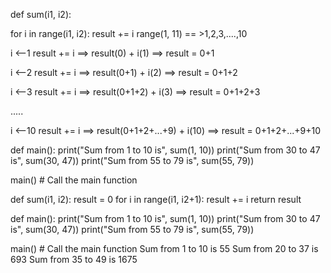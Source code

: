 def sum(i1, i2):

for i in range(i1, i2):
        result += i 
range(1, 11) == >1,2,3,....,10

i <--1
result += i  ==> result(0) + i(1) ==> result = 0+1

i <--2
result += i  ==> result(0+1) + i(2) ==> result = 0+1+2

i <--3
result += i  ==> result(0+1+2) + i(3) ==> result = 0+1+2+3

.....

i <--10
result += i  ==> result(0+1+2+...+9) + i(10) ==> result = 0+1+2+...+9+10

def main():
    print("Sum from 1 to 10 is", sum(1, 10)) 
    print("Sum from 30 to 47 is", sum(30, 47))
    print("Sum from 55 to 79 is", sum(55, 79))

main() # Call the main function

def sum(i1, i2):
    result = 0
    for i in range(i1, i2+1):
        result += i
    return result

def main():
    print("Sum from 1 to 10 is", sum(1, 10)) 
    print("Sum from 30 to 47 is", sum(30, 47))
    print("Sum from 55 to 79 is", sum(55, 79))

main() # Call the main function
Sum from 1 to 10 is 55
Sum from 20 to 37 is 693
Sum from 35 to 49 is 1675
